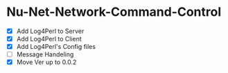 Nu-Net-Network-Command-Control
==============================

- [x] Add Log4Perl to Server
- [x] Add Log4Perl to Client
- [x] Add Log4Perl's Config files
- [ ] Message Handeling
- [x] Move Ver up to 0.0.2
